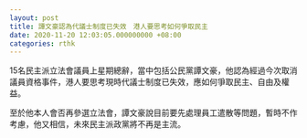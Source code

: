 ```yaml
---
layout: post
title: 譚文豪認為代議士制度已失效　港人要思考如何爭取民主
date: 2020-11-20 12:03:05.000000000 +08:00
categories: rthk
---
```


15名民主派立法會議員上星期總辭，當中包括公民黨譚文豪，他認為經過今次取消議員資格事件，港人要思考現時代議士制度已失效，應如何爭取民主、自由及權益。

至於他本人會否再參選立法會，譚文豪說目前要先處理員工遣散等問題，暫時不作考慮，他又相信，未來民主派政黨將不再是主流。
